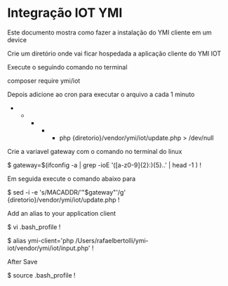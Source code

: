 # Integração IOT YMI

Este documento mostra como fazer a instalação do YMI cliente em um device

Crie um diretório onde vai ficar hospedada a aplicação cliente do YMI IOT

Execute o seguindo comando no terminal

composer require ymi/iot


Depois adicione ao cron para executar o arquivo a cada 1 minuto

* * * * * php {diretorio}/vendor/ymi/iot/update.php > /dev/null

Crie a variavel gateway com o comando no terminal do linux

$ gateway=$(ifconfig -a | grep -ioE '([a-z0-9]{2}:){5}..' | head -1 ) !

Em seguida execute o comando abaixo para 

$ sed -i -e 's/MACADDR/'"$gateway"'/g' {diretorio}/vendor/ymi/iot/update.php !

Add an alias to your application client

$ vi .bash_profile !

$ alias ymi-client='php /Users/rafaelbertolli/ymi-iot/vendor/ymi/iot/input.php' !

After Save

$ source .bash_profile !









